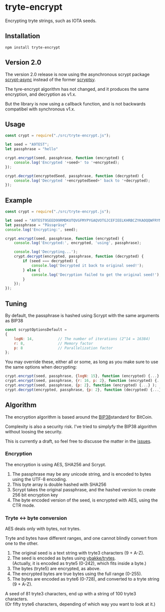 # tryte-encrypt
Encrypting tryte strings, such as IOTA seeds.

## Installation

`npm install tryte-encrypt`

## Version 2.0
The version 2.0 release is now using the asynchronous scrypt package [scrypt-async](https://www.npmjs.com/package/scrypt-async) instead of the former [scryptsy](https://www.npmjs.com/package/scryptsy).

The tyre-encrypt algorithm has not changed, and it produces the same encryption, and decryption as v1.x.

But the library is now using a callback function, and is not backwards compatibel with synchronous v1.x.

## Usage
```javascript
const crypt = require("./src/tryte-encrypt.js");

let seed = "A9TEST";
let passphrase = "hello"

crypt.encrypt(seed, passphrase, function (encrypted) {
    console.log('Encrypted '+seed+' to '+encrypted);
});

crypt.decrypt(encryptedSeed, passphrase, function (decrypted) {
    console.log('Decrypted '+encryptedSeed+' back to '+decrypted);
});
```
## Example
```javascript
const crypt = require("./src/tryte-encrypt.js");

let seed = "A9TEST9SEED99RMDKUTQVGFMYPYGAQVOTGJCEFIEELKHRBCZYKAOQQWFRYNGYDAEIKTHQJINZDPYNYOS9";
let passphrase = "Ƥāssφräsę"
console.log('Encrypting:', seed);

crypt.encrypt(seed, passphrase, function (encrypted) {
    console.log('Encrypted:', encrypted, 'using', passphrase);

    console.log('Decrypting...');
    crypt.decrypt(encrypted, passphrase, function (decrypted) {
        if (seed === decrypted) {
            console.log('Decrypted it back to original seed!');
        } else {
            console.log('Decryption failed to get the original seed!');
        }
    });
});

```

## Tuning
By default, the passphrase is hashed using Scrypt with the same arguments as BIP38 
```javascript
const scryptOptionsDefault = 
{
    logN: 14,           // The number of iterations (2^14 = 16384)
    r: 8,               // Memory factor
    p: 8                // Parallelization factor
};
```

You may override these, either all or some, as long as you make sure to use the same options when decrypting:
```javascript
crypt.encrypt(seed, passphrase, {logN: 15}, function (encrypted) {...} );
crypt.encrypt(seed, passphrase, {r: 16, p: 2}, function (encrypted) {...} );
crypt.encrypt(seed, passphrase, {p: 2}, function (encrypted) {...} );
crypt.decrypt(encrypted, passphrase, {p: 2}, function (decrypted) {...} );
```


## Algorithm
The encryption algorithm is based around the [BIP38](https://github.com/bitcoin/bips/blob/master/bip-0038.mediawiki)standard for BitCoin. 

Complexity is also a security risk. I've tried to simplyfy the BIP38 algorithm without loosing the security.

This is currently a draft, so feel free to discusse the matter in the [issues](https://github.com/vbakke/tryte-encrypt/issues).

### Encryption
The encryption is using AES, SHA256 and Scrypt.

1. The passphrase may be any unicode string, and is encoded to bytes using the UTF-8 encoding.
2. This byte array is double hashed with SHA256
3. Scrypt takes the original passphrase, and the hashed version to create 256 bit encryption key
4. The byte encoded version of the seed, is encrypted with AES, using the CTR mode.

### Tryte <-> byte conversion
AES deals only with bytes, not trytes.

Tryte and bytes have different ranges, and one cannot blindly convert from one to the other.

1. The original seed is a text string with tryte3 characters (9 + A-Z).
2. The seed is encoded as bytes using [vbakke/trytes](https://github.com/vbakke/trytes).\
(Actually, it is encoded as tryte5 (0-242), which fits inside a byte.)
3. The bytes (tryte5) are encrypted, as above.
4. The encrypted bytes are true bytes using the full range (0-255).
5. The bytes are encoded as tryte6 (0-728), and converted to a tryte string (9 + A-Z).

A seed of 81 tryte3 characters, end up with a string of 100 tryte3 characters.\
(Or fifty tryte6 characters, depending of which way you want to look at it.)




